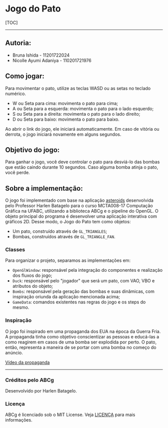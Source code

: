 # Jogo do Pato

[TOC]

---

## Autoria:

- Bruna Ishida - 11201722024
- Nicolle Ayumi Adaniya - 110201721976

## Como jogar:

Para movimentar o pato, utilize as teclas WASD ou as setas no teclado numérico.

- W ou Seta para cima: movimenta o pato para cima;
- A ou Seta para a esquerda: movimenta o pato para o lado esquerdo;
- S ou Seta para a direita: movimenta o pato para o lado direito;
- D ou Seta para baixo: movimenta o pato para baixo.

Ao abrir o link do jogo, ele iniciará automaticamente. Em caso de vitória ou derrota, o jogo iniciará novamente em alguns segundos.

## Objetivo do jogo:

Para ganhar o jogo, você deve controlar o pato para desviá-lo das bombas que estão caindo durante 10 segundos. Caso alguma bomba atinja o pato, você perde.

## Sobre a implementação:

O jogo foi implementado com base na aplicação [asteroids](https://hbatagelo.github.io/abcgapps/asteroids/ "asteroids") desenvolvida pelo Professor Harlen Batagelo para o curso MCTA008-17 Computação Gráfica na UFABC, utilizando a biblioteca ABCg e o pipeline do OpenGL.
O objeto principal do programa é desenvolver uma aplicação interativa com gráficos 2D. Desse modo, o Jogo do Pato tem como objetos:

- Um pato, construído através de `GL_TRIANGLES`;
- Bombas, construídos através de `GL_TRIANGLE_FAN`.

### Classes

Para organizar o projeto, separamos as implementações em:

- `OpenGlWindow`: responsável pela integração do componentes e realização dos fluxos do jogo;
- `Duck`: responsável pelo "jogador" que será um pato, com VAO, VBO e atributos do objeto;
- `Bombs`: responsável pela geração das bombas e suas dinâmicas, com inspiração oriunda da aplicação mencionada acima;
- `GameData`: comandos existentes nas regras do jogo e os steps do mesmo.

### Inspiração

O jogo foi inspirado em uma propaganda dos EUA na época da Guerra Fria. A propaganda tinha como objetivo conscientizar as pessoas e educá-las a como reagirem em casos de uma bomba ser explodida por perto.
O pato, então, representa a maneira de se portar com uma bomba no começo do anúncio.

[Vídeo da propaganda](https://www.youtube.com/watch?v=IKqXu-5jw60)

---

### Créditos pelo ABCg

Desenvolvido por Harlen Batagelo.

### Licença

ABCg é licenciado sob o MIT License. Veja [LICENÇA](https://github.com/hbatagelo/abcg/blob/main/LICENSE) para mais informações.
